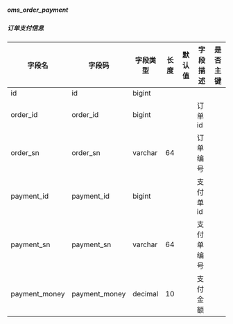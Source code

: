 
##### oms_order_payment
##### 订单支付信息
|字段名|字段码|字段类型|长度|默认值|字段描述|是否主键|
|----|----|----|----|----|----|----|
|id|id|bigint|||||
|order_id|order_id|bigint|||订单id||
|order_sn|order_sn|varchar|64||订单编号||
|payment_id|payment_id|bigint|||支付单id||
|payment_sn|payment_sn|varchar|64||支付单编号||
|payment_money|payment_money|decimal|10||支付金额||
